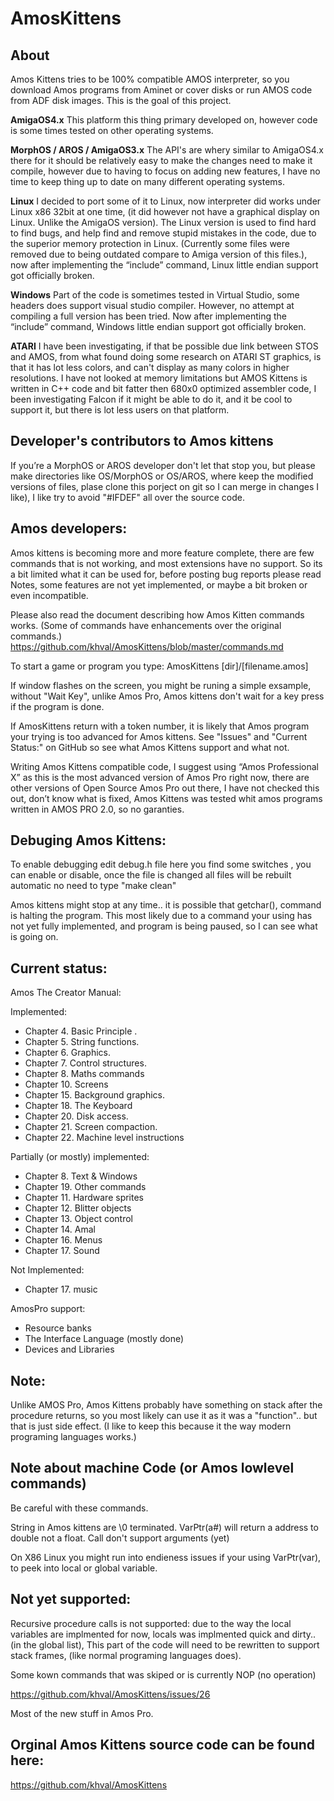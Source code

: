 # AmosKittens

About
-----
Amos Kittens tries to be 100% compatible AMOS interpreter, so you download Amos programs from Aminet or cover disks or run AMOS code from ADF disk images. This is the goal of this project.

**AmigaOS4.x**
This platform this thing primary developed on, however code is some times tested on other operating systems.

**MorphOS / AROS / AmigaOS3.x**
The API's are whery similar to AmigaOS4.x there for it should be relatively easy to make the changes need to make it compile, however due to having to focus on adding new features, I have no time to keep thing up to date on many different operating systems.

**Linux**
I decided to port some of it to Linux, now interpreter did works under Linux x86 32bit at one time, (it did however not have a graphical display on Linux. Unlike the AmigaOS version). The Linux version is used to find hard to find bugs, and help find and remove stupid mistakes in the code, due to the superior memory protection in Linux. (Currently some files were removed due to being outdated compare to Amiga version of this files.), now after implementing the “include” command, Linux little endian support got officially broken.

**Windows**
Part of the code is sometimes tested in Virtual Studio, some headers does support visual studio compiler.
However, no attempt at compiling a full version has been tried. Now after implementing the “include” command, Windows little endian support got officially broken.

**ATARI**
I have been investigating, if that be possible due link between STOS and AMOS, from what found doing some research on ATARI ST graphics, is that it has lot less colors, and can't display as many colors in higher resolutions. I have not looked at memory limitations but AMOS Kittens is written in C++ code and bit fatter then 680x0 optimized assembler code, I been investigating Falcon if it might be able to do it, and it be cool to support it, but there is lot less users on that platform.

Developer's contributors to Amos kittens
----------------------------------------
If you’re a MorphOS or AROS developer don't let that stop you, but please make directories like OS/MorphOS or OS/AROS, where keep the modified versions of files, plase clone this porject on git so I can merge in changes I like), I like try to avoid "#IFDEF" all over the source code.

Amos developers:
------------------------

Amos kittens is becoming more and more feature complete, there are few commands that is not working, and most extensions have no support. So its a bit limited what it can be used for, before posting bug reports please read Notes, some features are not yet implemented, or maybe a bit broken or even incompatible. 

Please also read the document describing how Amos Kitten commands works.
(Some of commands have enhancements over the original commands.)
https://github.com/khval/AmosKittens/blob/master/commands.md

To start a game or program you type:
AmosKittens [dir]/[filename.amos]
  
If window flashes on the screen, you might be runing a simple exsample, without "Wait Key", unlike Amos Pro, Amos kittens don't wait for a key press if the program is done.

If AmosKittens return with a token number, it is likely that Amos program your trying is too advanced for Amos kittens.
See "Issues" and "Current Status:" on GitHub so see what Amos Kittens support and what not.

Writing Amos Kittens compatible code, I suggest using “Amos Professional X” as this is the most advanced version of Amos Pro right now, there are other versions of Open Source Amos Pro out there, I have not checked this out, don’t know what is fixed,
Amos Kittens was tested whit amos programs written in AMOS PRO 2.0, so no garanties.

Debuging Amos Kittens:
----------------------
To enable debugging edit debug.h file here you find some switches , you can enable or disable, once the file is changed all files will be rebuilt automatic no need to type "make clean"

Amos kittens might stop at any time.. it is possible that getchar(), command is halting the program. This most likely due to a command your using has not yet fully implemented, and program is being paused, so I can see what is going on.

Current status:
---------------

Amos The Creator Manual:

Implemented:

* Chapter 4. Basic Principle .
* Chapter 5. String functions.
* Chapter 6. Graphics.
* Chapter 7. Control structures.
* Chapter 8. Maths commands
* Chapter 10. Screens
* Chapter 15. Background graphics.
* Chapter 18. The Keyboard
* Chapter 20. Disk access.
* Chapter 21. Screen compaction.
* Chapter 22. Machine level instructions

Partially (or mostly) implemented:

* Chapter 8. Text & Windows
* Chapter 19. Other commands
* Chapter 11. Hardware sprites
* Chapter 12. Blitter objects
* Chapter 13. Object control
* Chapter 14. Amal
* Chapter 16. Menus
* Chapter 17. Sound

Not Implemented:

* Chapter 17. music

AmosPro support:
 * Resource banks
 * The Interface Language (mostly done)
 * Devices and Libraries

Note: 
-----
Unlike AMOS Pro, Amos Kittens probably have something on stack after the procedure returns, so you most likely can use it as it was a "function".. but that is just side effect. (I like to keep this because it the way modern programing languages works.)

Note about machine Code (or Amos lowlevel commands)
------------------------------------
Be careful with these commands.

String in Amos kittens are \0 terminated.
VarPtr(a#) will return a address to double not a float.
Call don't support arguments (yet)

On X86 Linux you might run into endieness issues if your using VarPtr(var), to peek into local or global variable.

Not yet supported:
------------------
Recursive procedure calls is not supported: due to the way the local variables are implmented for now, locals was implmented quick and dirty.. (in the global list), This part of the code will need to be rewritten to support stack frames, (like normal programing languages does). 

Some kown commands that was skiped or is currently NOP (no operation)

https://github.com/khval/AmosKittens/issues/26

Most of the new stuff in Amos Pro.

Orginal Amos Kittens source code can be found here:
--------------------------------------
https://github.com/khval/AmosKittens
